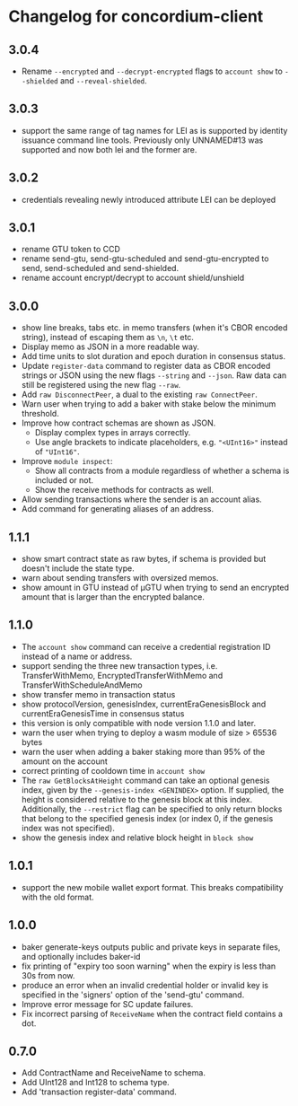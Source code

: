 # Changelog for concordium-client

## 3.0.4
- Rename `--encrypted` and `--decrypt-encrypted` flags to `account show` to
  `--shielded` and `--reveal-shielded`.

## 3.0.3
- support the same range of tag names for LEI as is supported by identity
  issuance command line tools. Previously only UNNAMED#13 was supported and now
  both lei and the former are.

## 3.0.2
- credentials revealing newly introduced attribute LEI can be deployed

## 3.0.1

- rename GTU token to CCD
- rename send-gtu, send-gtu-scheduled and send-gtu-encrypted to send,
  send-scheduled and send-shielded.
- rename account encrypt/decrypt to account shield/unshield

## 3.0.0

- show line breaks, tabs etc. in memo transfers (when it's CBOR encoded string), instead of escaping them
  as `\n`, `\t` etc.
- Display memo as JSON in a more readable way.
- Add time units to slot duration and epoch duration in consensus status.
- Update `register-data` command to register data as CBOR encoded strings or JSON using the new flags
  `--string` and `--json`. Raw data can still be registered using the new flag `--raw`.
- Add `raw DisconnectPeer`, a dual to the existing `raw ConnectPeer`.
- Warn user when trying to add a baker with stake below the minimum threshold.
- Improve how contract schemas are shown as JSON.
  - Display complex types in arrays correctly.
  - Use angle brackets to indicate placeholders, e.g. `"<UInt16>"` instead of `"UInt16"`.
- Improve `module inspect`:
  - Show all contracts from a module regardless of whether a schema is included
  or not.
  - Show the receive methods for contracts as well.
- Allow sending transactions where the sender is an account alias.
- Add command for generating aliases of an address.

## 1.1.1

- show smart contract state as raw bytes, if schema is provided but doesn't include the state type.
- warn about sending transfers with oversized memos.
- show amount in GTU instead of µGTU when trying to send an encrypted amount that is larger than 
  the encrypted balance.

## 1.1.0
- The `account show` command can receive a credential registration ID instead of a name or address.
- support sending the three new transaction types, i.e. TransferWithMemo, EncryptedTransferWithMemo
  and TransferWithScheduleAndMemo
- show transfer memo in transaction status
- show protocolVersion, genesisIndex, currentEraGenesisBlock and currentEraGenesisTime in 
  consensus status
- this version is only compatible with node version 1.1.0 and later.
- warn the user when trying to deploy a wasm module of size > 65536 bytes
- warn the user when adding a baker staking more than 95% of the amount on the account
- correct printing of cooldown time in `account show`
- The `raw GetBlocksAtHeight` command can take an optional genesis index, given by the
  `--genesis-index <GENINDEX>` option.  If supplied, the height is considered relative to the
  genesis block at this index. Additionally, the `--restrict` flag can be specified to only return
  blocks that belong to the specified genesis index (or index 0, if the genesis index was not
  specified).
- show the genesis index and relative block height in `block show`

## 1.0.1

- support the new mobile wallet export format. This breaks compatibility with
  the old format.

## 1.0.0

- baker generate-keys outputs public and private keys in separate files, and
  optionally includes baker-id
- fix printing of "expiry too soon warning" when the expiry is less than 30s
  from now.
- produce an error when an invalid credential holder or invalid key is
  specified in the 'signers' option of the 'send-gtu' command.
- Improve error message for SC update failures.
- Fix incorrect parsing of `ReceiveName` when the contract field contains a dot.

## 0.7.0
- Add ContractName and ReceiveName to schema.
- Add UInt128 and Int128 to schema type.
- Add 'transaction register-data' command.
